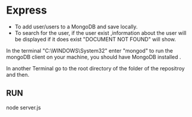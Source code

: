 # Express

* To add user/users to a MongoDB and save locally.
* To search for the user, if the user exist ,information about the user will be displayed if it does exist "DOCUMENT NOT FOUND" will show.


 In the terminal "C:\WINDOWS\System32\"  enter "mongod" to run the mongoDB client on your machine, you should have MongoDB installed .
 
 In another Terminal go to the root directory of the folder of the repositroy and then.
 
## RUN
 node server.js
